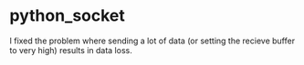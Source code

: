 # python_socket

I fixed the problem where sending a lot of data (or setting the recieve buffer to very high) results in data loss.

